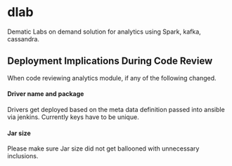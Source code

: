 dlab
====

Dematic Labs on demand solution for analytics using Spark, kafka, cassandra.

## Deployment Implications During Code Review
When code reviewing analytics module, if any of the following changed.

#### Driver name and package
Drivers get deployed based on the meta data definition passed into ansible via jenkins.
Currently keys have to be unique.

#### Jar size
Please make sure Jar size did not get ballooned with unnecessary inclusions.

